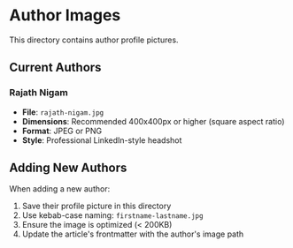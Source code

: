 # Author Images

This directory contains author profile pictures.

## Current Authors

### Rajath Nigam
- **File**: `rajath-nigam.jpg`
- **Dimensions**: Recommended 400x400px or higher (square aspect ratio)
- **Format**: JPEG or PNG
- **Style**: Professional LinkedIn-style headshot

## Adding New Authors

When adding a new author:
1. Save their profile picture in this directory
2. Use kebab-case naming: `firstname-lastname.jpg`
3. Ensure the image is optimized (< 200KB)
4. Update the article's frontmatter with the author's image path
